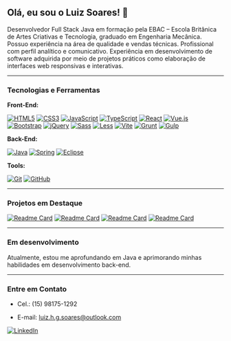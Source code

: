 ## **Olá, eu sou o Luiz Soares!** 👋

Desenvolvedor Full Stack Java em formação pela EBAC – Escola Britânica de Artes Criativas e Tecnologia, graduado em Engenharia Mecânica. Possuo experiência na área de qualidade e vendas técnicas. Profissional com perfil analítico e comunicativo. 
Experiência em desenvolvimento de software adquirida por meio de projetos práticos como elaboração de interfaces web responsivas e interativas.

---

### **Tecnologias e Ferramentas**

**Front-End:**
  
[![HTML5](https://img.shields.io/badge/HTML5-E34F26?style=for-the-badge&logo=html5&logoColor=white)](https://developer.mozilla.org/en-US/docs/Web/HTML)
[![CSS3](https://img.shields.io/badge/CSS3-1572B6?style=for-the-badge&logo=css3&logoColor=white)](https://developer.mozilla.org/en-US/docs/Web/CSS)
[![JavaScript](https://img.shields.io/badge/JavaScript-F7DF1E?style=for-the-badge&logo=javascript&logoColor=black)](https://developer.mozilla.org/en-US/docs/Web/JavaScript)
[![TypeScript](https://img.shields.io/badge/TypeScript-3178C6?style=for-the-badge&logo=typescript&logoColor=white)](https://www.typescriptlang.org/)
[![React](https://img.shields.io/badge/React-61DAFB?style=for-the-badge&logo=react&logoColor=black)](https://reactjs.org/)
[![Vue.js](https://img.shields.io/badge/Vue.js-4FC08D?style=for-the-badge&logo=vue.js&logoColor=white)](https://vuejs.org/)
[![Bootstrap](https://img.shields.io/badge/Bootstrap-7952B3?style=for-the-badge&logo=bootstrap&logoColor=white)](https://getbootstrap.com/)
[![jQuery](https://img.shields.io/badge/jQuery-0769AD?style=for-the-badge&logo=jquery&logoColor=white)](https://jquery.com/)
[![Sass](https://img.shields.io/badge/Sass-CC6699?style=for-the-badge&logo=sass&logoColor=white)](https://sass-lang.com/)
[![Less](https://img.shields.io/badge/Less-1D365D?style=for-the-badge&logo=less&logoColor=white)](https://lesscss.org/)
[![Vite](https://img.shields.io/badge/Vite-646CFF?style=for-the-badge&logo=vite&logoColor=white)](https://vitejs.dev/)
[![Grunt](https://img.shields.io/badge/Grunt-F29D44?style=for-the-badge&logo=grunt&logoColor=white)](https://gruntjs.com/)
[![Gulp](https://img.shields.io/badge/Gulp-CF4647?style=for-the-badge&logo=gulp&logoColor=white)](https://gulpjs.com/)

**Back-End:**

[![Java](https://img.shields.io/badge/Java-007396?style=for-the-badge&logo=java&logoColor=white)](https://www.java.com/)
[![Spring](https://img.shields.io/badge/Spring-6DB33F?style=for-the-badge&logo=spring&logoColor=white)](https://spring.io/)
[![Eclipse](https://img.shields.io/badge/Eclipse-2C2255?style=for-the-badge&logo=eclipse&logoColor=white)](https://www.eclipse.org/)

**Tools:**

[![Git](https://img.shields.io/badge/Git-F05032?style=for-the-badge&logo=git&logoColor=white)](https://git-scm.com/)
[![GitHub](https://img.shields.io/badge/GitHub-100000?style=for-the-badge&logo=github&logoColor=white)](https://github.com/)

---

### **Projetos em Destaque**

[![Readme Card](https://github-readme-stats.vercel.app/api/pin/?username=LuizSoares0408&repo=eplay&theme=dark&v=1)](https://github.com/LuizSoares0408/eplay)
[![Readme Card](https://github-readme-stats.vercel.app/api/pin/?username=LuizSoares0408&repo=clone_disneyplus&theme=dark&v=2)](https://github.com/LuizSoares0408/clone_disneyplus)
[![Readme Card](https://github-readme-stats.vercel.app/api/pin/?username=LuizSoares0408&repo=projeto_calculadora_medias&theme=dark&v=2)](https://github.com/LuizSoares0408/projeto_calculadora_medias)
[![Readme Card](https://github-readme-stats.vercel.app/api/pin/?username=LuizSoares0408&repo=site_gamesshop&theme=dark&v=2)](https://github.com/LuizSoares0408/site_gamesshop)

---

### **Em desenvolvimento**

Atualmente, estou me aprofundando em Java e aprimorando minhas habilidades em desenvolvimento back-end.

---

### **Entre em Contato**

* Cel.: (15) 98175-1292 

* E-mail: luiz.h.g.soares@outlook.com

[![LinkedIn](https://img.shields.io/badge/LinkedIn-0077B5?style=for-the-badge&logo=linkedin&logoColor=white)](https://www.linkedin.com/in/luizsoares1994/)
